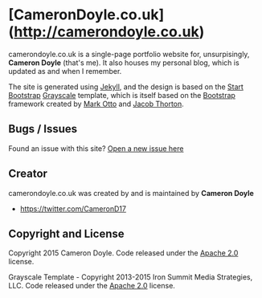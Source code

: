 # [CameronDoyle.co.uk] (http://camerondoyle.co.uk)

camerondoyle.co.uk is a single-page portfolio website for, unsurpisingly, **Cameron Doyle** (that's me). It also houses my personal blog, which is updated as and when I remember.

The site is generated using [Jekyll](http://jekyllrb.com), and the design is based on the [Start Bootstrap](http://startbootstrap.com/) [Grayscale](http://startbootstrap.com/template-overviews/grayscale/) template, which is itself based on the [Bootstrap](http://getbootstrap.com/) framework created by [Mark Otto](https://twitter.com/mdo) and [Jacob Thorton](https://twitter.com/fat).

## Bugs / Issues

Found an issue with this site? [Open a new issue here](https://github.com/CameronD17/camerond17.github.io/issues)

## Creator

camerondoyle.co.uk was created by and is maintained by **Cameron Doyle**

* https://twitter.com/CameronD17

## Copyright and License

Copyright 2015 Cameron Doyle. Code released under the [Apache 2.0](https://github.com/CameronD17/camerond17.github.io/blob/master/LICENSE) license.

Grayscale Template - Copyright 2013-2015 Iron Summit Media Strategies, LLC. Code released under the [Apache 2.0](https://github.com/IronSummitMedia/startbootstrap-grayscale/blob/gh-pages/LICENSE) license.